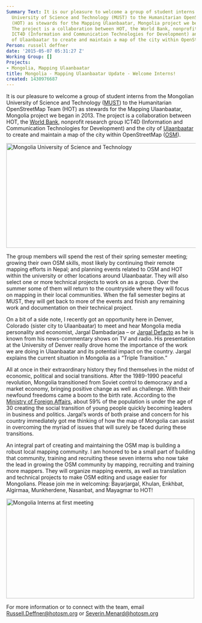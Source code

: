 ```yaml
---
Summary Text: It is our pleasure to welcome a group of student interns from the Mongolian
  University of Science and Technology (MUST) to the Humanitarian OpenStreetMap Team
  (HOT) as stewards for the Mapping Ulaanbaatar, Mongolia project we began in 2013.
  The project is a collaboration between HOT, the World Bank, nonprofit research group
  ICT4D (Information and Communication Technologies for Development) and the city
  of Ulaanbaatar to create and maintain a map of the city within OpenStreetMap (OSM).
Person: russell deffner
date: '2015-05-07 05:31:27 Z'
Working Group: []
Projects:
- Mongolia, Mapping Ulaanbaatar
title: Mongolia - Mapping Ulaanbaatar Update - Welcome Interns!
created: 1430976687
---
```

<p id="docs-internal-guid-0458c501-2cbb-b26f-8aa8-0792038fec55" dir="ltr">It is our pleasure to welcome a group of student interns from the Mongolian University of Science and Technology (<a href="http://www.must.edu.mn/">MUST</a>) to the Humanitarian OpenStreetMap Team (HOT) as stewards for the Mapping Ulaanbaatar, Mongolia project we began in 2013. The project is a collaboration between HOT, the <a href="http://www.worldbank.org/">World Bank</a>, nonprofit research group ICT4D (Information and Communication Technologies for Development) and the city of <a href="http://www.ulaanbaatar.mn/">Ulaanbaatar</a> to create and maintain a map of the city within OpenStreetMap (<a href="http://openstreetmap.org">OSM</a>).</p><p dir="ltr"><img title="MUST" src="/sites/default/files/styles/large/public/MUST.JPG?itok=wTNwCWhC" alt="Mongolia University of Science and Technology" height="278" width="510"></p><p dir="ltr">The group members will spend the rest of their spring semester meeting; growing their own OSM skills, most likely by continuing their remote mapping efforts in Nepal; and planning events related to OSM and HOT within the university or other locations around Ulaanbaatar. They will also select one or more technical projects to work on as a group. Over the summer some of them will return to the countryside where they will focus on mapping in their local communities. When the fall semester begins at MUST, they will get back to more of the events and finish any remaining work and documentation on their technical project.</p><p dir="ltr">On a bit of a side note, I recently got an opportunity here in Denver, Colorado (sister city to Ulaanbaatar) to meet and hear Mongolia media personality and economist, Jargal Dambadarjaa – or <a href="http://jargaldefacto.com/">Jargal Defacto</a> as he is known from his news-commentary shows on TV and radio. His presentation at the University of Denver really drove home the importance of the work we are doing in Ulaanbaatar and its potential impact on the country. Jargal explains the current situation in Mongolia as a “Triple Transition.”</p><p dir="ltr">All at once in their extraordinary history they find themselves in the midst of economic, political and social transitions. After the 1989-1990 peaceful revolution, Mongolia transitioned from Soviet control to democracy and a market economy, bringing positive change as well as challenge. With their newfound freedoms came a boom to the birth rate. According to the <a href="http://www.mfa.gov.mn">Ministry of Foreign Affairs</a>, about 59% of the population is under the age of 30 creating the social transition of young people quickly becoming leaders in business and politics. Jargal’s words of both praise and concern for his country immediately got me thinking of how the map of Mongolia can assist in overcoming the myriad of issues that will surely be faced during these transitions.</p><p dir="ltr">An integral part of creating and maintaining the OSM map is building a robust local mapping community. I am honored to be a small part of building that community, training and recruiting these seven interns who now take the lead in growing the OSM community by mapping, recruiting and training more mappers. They will organize mapping events, as well as translation and technical projects to make OSM editing and usage easier for Mongolians. Please join me in welcoming: Bayarjargal, Khulan, Enkhbat, Algirmaa, Munkherdene, Nasanbat, and Mayagmar to HOT!</p><p><img title="Mongolia Interns" src="/sites/default/files/MongliaInterns.jpg" alt="Mongolia Interns at first meeting" height="265" width="500"></p><p dir="ltr">For more information or to connect with the team, email <a href="mailto:Russell.Deffner@hotosm.org">Russell.Deffner@hotosm.org</a> or <a href="mailto:Severin.Menard@hotosm.org">Severin.Menard@hotosm.org</a></p>

